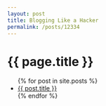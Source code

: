 ```yaml
---
layout: post
title: Blogging Like a Hacker
permalink: /posts/12334
---
```


<h1>{{ page.title }}</h1>

<ul>
  {% for post in site.posts %}
    <li>
      <a href="{{ site.baseurl}}/posts{{ post.url }}">{{ post.title }}</a>
    </li>
  {% endfor %}
</ul>

